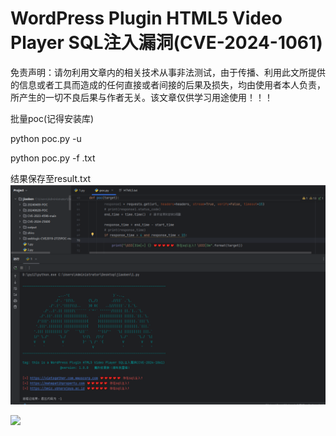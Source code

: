 # WordPress Plugin HTML5 Video Player SQL注入漏洞(CVE-2024-1061)

免责声明：请勿利用文章内的相关技术从事非法测试，由于传播、利用此文所提供的信息或者工具而造成的任何直接或者间接的后果及损失，均由使用者本人负责，所产生的一切不良后果与作者无关。该文章仅供学习用途使用！！！



批量poc(记得安装库)

python poc.py -u 

python poc.py -f  .txt

结果保存至result.txt![image-20240628210919948](assets/image-20240628210919948.png)

![](assets/Snipaste_2024-02-07_19-04-37.png)



